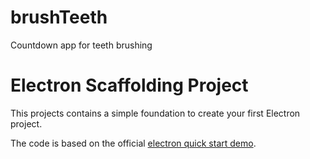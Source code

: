 # brushTeeth
Countdown app for teeth brushing

# Electron Scaffolding Project
 
 This projects contains a simple foundation to create your first Electron project.
 
 The code is based on the official [electron quick start
demo](https://electron.atom.io/docs/tutorial/quick-start/).
